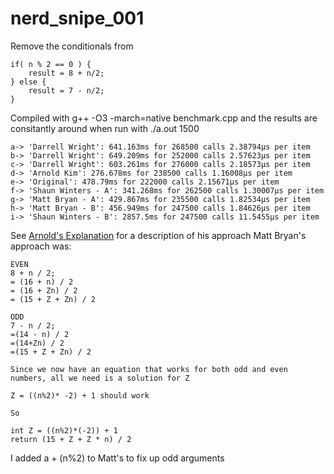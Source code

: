 # nerd_snipe_001
Remove the conditionals from

```
if( n % 2 == 0 ) {
    result = 8 + n/2;
} else {
    result = 7 - n/2;
}
```

Compiled with g++ -O3 -march=native benchmark.cpp and the results are consitantly around when run with ./a.out 1500
```
a-> 'Darrell Wright': 641.163ms for 268500 calls 2.38794μs per item
b-> 'Darrell Wright': 649.209ms for 252000 calls 2.57623μs per item
c-> 'Darrell Wright': 603.261ms for 276000 calls 2.18573μs per item
d-> 'Arnold Kim': 276.678ms for 238500 calls 1.16008μs per item
e-> 'Original': 478.79ms for 222000 calls 2.15671μs per item
f-> 'Shaun Winters - A': 341.268ms for 262500 calls 1.30007μs per item
g-> 'Matt Bryan - A': 429.867ms for 235500 calls 1.82534μs per item
h-> 'Matt Bryan - B': 456.949ms for 247500 calls 1.84626μs per item
i-> 'Shaun Winters - B': 2857.5ms for 247500 calls 11.5455μs per item
```
See [Arnold's Explanation](./arnolds_explanation.jpeg) for a description of his approach
Matt Bryan's approach was:
```
EVEN
8 + n / 2; 
= (16 + n) / 2
= (16 + Zn) / 2
= (15 + Z + Zn) / 2

ODD
7 - n / 2;
=(14 - n) / 2
=(14+Zn) / 2 
=(15 + Z + Zn) / 2

Since we now have an equation that works for both odd and even numbers, all we need is a solution for Z

Z = ((n%2)* -2) + 1 should work

So

int Z = ((n%2)*(-2)) + 1 
return (15 + Z + Z * n) / 2
```
I added a + (n%2) to Matt's to fix up odd arguments 
